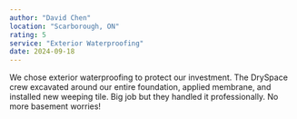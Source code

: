 ```yaml
---
author: "David Chen"
location: "Scarborough, ON"
rating: 5
service: "Exterior Waterproofing"
date: 2024-09-18
---
```


We chose exterior waterproofing to protect our investment. The DrySpace crew excavated around our entire foundation, applied membrane, and installed new weeping tile. Big job but they handled it professionally. No more basement worries!